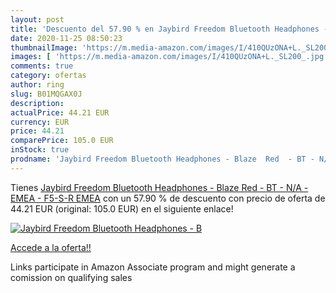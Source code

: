 ```yaml
---
layout: post
title: 'Descuento del 57.90 % en Jaybird Freedom Bluetooth Headphones - B'
date: 2020-11-25 08:50:23
thumbnailImage: 'https://m.media-amazon.com/images/I/410QUzONA+L._SL200_.jpg'
images: [ 'https://m.media-amazon.com/images/I/410QUzONA+L._SL200_.jpg' ]
comments: true
category: ofertas
author: ring
slug: B01MQGAX0J
description:
actualPrice: 44.21 EUR
currency: EUR
price: 44.21
comparePrice: 105.0 EUR
inStock: true
prodname: 'Jaybird Freedom Bluetooth Headphones - Blaze  Red  - BT - N/A - EMEA - F5-S-R EMEA'
---
```


Tienes [Jaybird Freedom Bluetooth Headphones - Blaze  Red  - BT - N/A - EMEA - F5-S-R EMEA](https://www.amazon.es/dp/B01MQGAX0J/?tag=tolees-21) con un 57.90 % de descuento con precio de oferta de 44.21 EUR (original: 105.0 EUR) en el siguiente enlace!

[![Jaybird Freedom Bluetooth Headphones - B](https://m.media-amazon.com/images/I/410QUzONA+L._SL200_.jpg)](https://www.amazon.es/dp/B01MQGAX0J/?tag=tolees-21)

[Accede a la oferta!!](https://www.amazon.es/dp/B01MQGAX0J/?tag=tolees-21)

Links participate in Amazon Associate program and might generate a comission on qualifying sales


